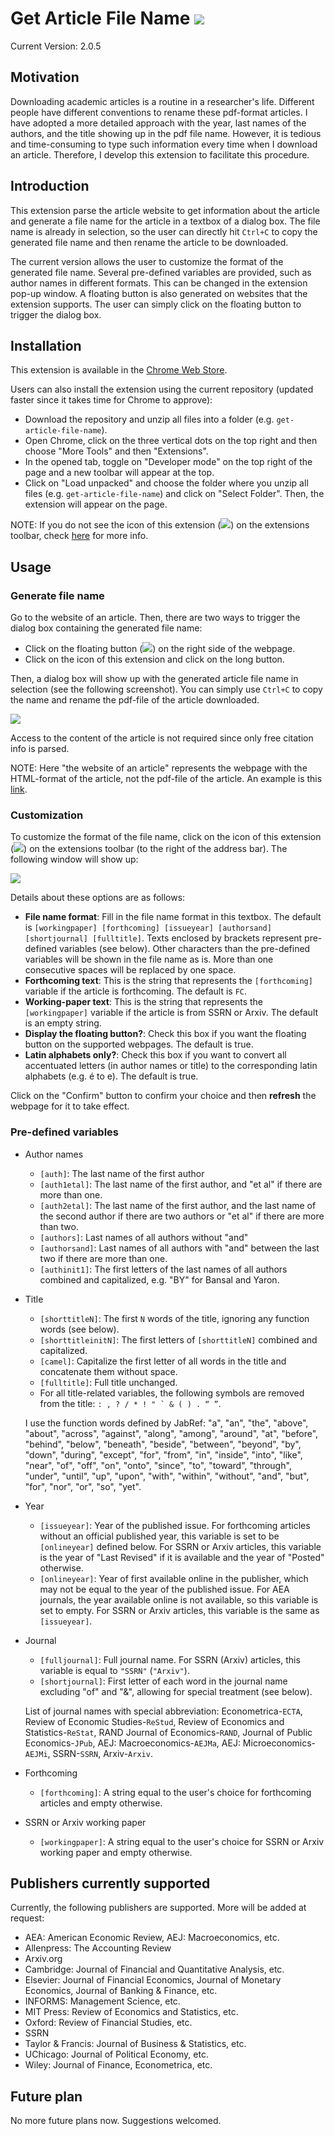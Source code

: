 # Get Article File Name ![](images/gafn32.png)
Current Version: 2.0.5

## Motivation

Downloading academic articles is a routine in a researcher's life. Different people have different conventions to rename these pdf-format articles. I have adopted a more detailed approach with the year, last names of the authors, and the title showing up in the pdf file name. However, it is tedious and time-consuming to type such information every time when I download an article. Therefore, I develop this extension to facilitate this procedure.

## Introduction

This extension parse the article website to get information about the article and generate a file name for the article in a textbox of a dialog box. The file name is already in selection, so the user can directly hit `Ctrl+C` to copy the generated file name and then rename the article to be downloaded.

The current version allows the user to customize the format of the generated file name. Several pre-defined variables are provided, such as author names in different formats. This can be changed in the extension pop-up window. A floating button is also generated on websites that the extension supports. The user can simply click on the floating button to trigger the dialog box.

## Installation

This extension is available in the [Chrome Web Store](https://chrome.google.com/webstore/detail/get-article-file-name/aopacmmlepabhmbdamhgdgocjgpgfnph).

Users can also install the extension using the current repository (updated faster since it takes time for Chrome to approve):

* Download the repository and unzip all files into a folder (e.g. `get-article-file-name`).
* Open Chrome, click on the three vertical dots on the top right and then choose "More Tools" and then "Extensions".
* In the opened tab, toggle on "Developer mode" on the top right of the page and a new toolbar will appear at the top.
* Click on "Load unpacked" and choose the folder where you unzip all files (e.g. `get-article-file-name`) and click on "Select Folder". Then, the extension will appear on the page.

NOTE: If you do not see the icon of this extension (![](images/gafn16.png)) on the extensions toolbar, check [here](https://superuser.com/a/1569004) for more info. 

## Usage

### Generate file name

Go to the website of an article. Then, there are two ways to trigger the dialog box containing the generated file name:

* Click on the floating button (![](images/gafn16.png)) on the right side of the webpage.
* Click on the icon of this extension and click on the long button. 

Then, a dialog box will show up with the generated article file name in selection (see the following screenshot). You can simply use `Ctrl+C` to copy the name and rename the pdf-file of the article downloaded.

![](images/get-article-file-name-screenshot.png)

Access to the content of the article is not required since only free citation info is parsed.

NOTE: Here "the website of an article" represents the webpage with the HTML-format of the article, not the pdf-file of the article. An example is this [link](https://www.sciencedirect.com/science/article/pii/S0304405X1500149X).

### Customization

To customize the format of the file name, click on the icon of this extension (![](images/gafn16.png)) on the extensions toolbar (to the right of the address bar). The following window will show up:

![](images/popup-window.png)

Details about these options are as follows:

* **File name format**: Fill in the file name format in this textbox. The default is `[workingpaper] [forthcoming] [issueyear] [authorsand] [shortjournal] [fulltitle]`. Texts enclosed by brackets represent pre-defined variables (see below). Other characters than the pre-defined variables will be shown in the file name as is. More than one consecutive spaces will be replaced by one space.
* **Forthcoming text**: This is the string that represents the `[forthcoming]` variable if the article is forthcoming. The default is `FC`.
* **Working-paper text**: This is the string that represents the `[workingpaper]` variable if the article is from SSRN or Arxiv. The default is an empty string.
* **Display the floating button?**: Check this box if you want the floating button on the supported webpages. The default is true.
* **Latin alphabets only?**: Check this box if you want to convert all accentuated letters (in author names or title) to the corresponding latin alphabets (e.g. é to e). The default is true.

Click on the "Confirm" button to confirm your choice and then **refresh** the webpage for it to take effect.

### Pre-defined variables

* Author names
    * `[auth]`: The last name of the first author
    * `[auth1etal]`: The last name of the first author, and "et al" if there are more than one.
    * `[auth2etal]`: The last name of the first author, and the last name of the second author if there are two authors or "et al" if there are more than two.
    * `[authors]`: Last names of all authors without "and"
    * `[authorsand]`: Last names of all authors with "and" between the last two if there are more than one.
    * `[authinit1]`: The first letters of the last names of all authors combined and capitalized, e.g. "BY" for Bansal and Yaron.

* Title
    * `[shorttitleN]`: The first `N` words of the title, ignoring any function words (see below).
    * `[shorttitleinitN]`: The first letters of `[shorttitleN]` combined and capitalized.
    * `[camel]`: Capitalize the first letter of all words in the title and concatenate them without space.
    * `[fulltitle]`: Full title unchanged.
    * For all title-related variables, the following symbols are removed from the title: ``: , ? / * ! " ` & ( ) . “ ”``.

    I use the function words defined by JabRef: "a", "an", "the", "above", "about", "across", "against", "along", "among", "around", "at", "before", "behind", "below", "beneath", "beside", "between", "beyond", "by", "down", "during", "except", "for", "from", "in", "inside", "into", "like", "near", "of", "off", "on", "onto", "since", "to", "toward", "through", "under", "until", "up", "upon", "with", "within", "without", "and", "but", "for", "nor", "or", "so", "yet".

* Year
    * `[issueyear]`: Year of the published issue. For forthcoming articles without an official published year, this variable is set to be `[onlineyear]` defined below. For SSRN or Arxiv articles, this variable is the year of "Last Revised" if it is available and the year of "Posted" otherwise.
    * `[onlineyear]`: Year of first available online in the publisher, which may not be equal to the year of the published issue. For AEA journals, the year available online is not available, so this variable is set to empty. For SSRN or Arxiv articles, this variable is the same as `[issueyear]`.

* Journal
    * `[fulljournal]`: Full journal name. For SSRN (Arxiv) articles, this variable is equal to `"SSRN"` (`"Arxiv"`).
    * `[shortjournal]`: First letter of each word in the journal name excluding "of" and "&", allowing for special treatment (see below).

    List of journal names with special abbreviation: Econometrica-`ECTA`, Review of Economic Studies-`ReStud`, Review of Economics and Statistics-`ReStat`, RAND Journal of Economics-`RAND`, Journal of Public Economics-`JPub`, AEJ: Macroeconomics-`AEJMa`, AEJ: Microeconomics-`AEJMi`, SSRN-`SSRN`, Arxiv-`Arxiv`.

* Forthcoming
    * `[forthcoming]`: A string equal to the user's choice for forthcoming articles and empty otherwise.

* SSRN or Arxiv working paper
    * `[workingpaper]`: A string equal to the user's choice for SSRN or Arxiv working paper and empty otherwise.

## Publishers currently supported

Currently, the following publishers are supported. More will be added at request:

* AEA: American Economic Review, AEJ: Macroeconomics, etc.
* Allenpress: The Accounting Review
* Arxiv.org
* Cambridge: Journal of Financial and Quantitative Analysis, etc.
* Elsevier: Journal of Financial Economics, Journal of Monetary Economics, Journal of Banking & Finance, etc.
* INFORMS: Management Science, etc.
* MIT Press: Review of Economics and Statistics, etc.
* Oxford: Review of Financial Studies, etc.
* SSRN
* Taylor & Francis: Journal of Business & Statistics, etc.
* UChicago: Journal of Political Economy, etc.
* Wiley: Journal of Finance, Econometrica, etc.

## Future plan

No more future plans now. Suggestions welcomed.
